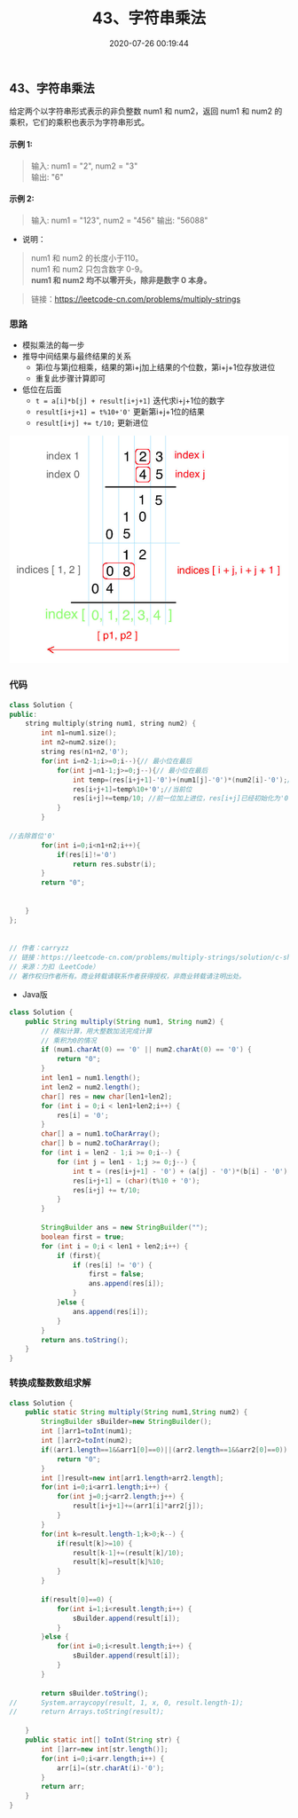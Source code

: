 ﻿---
title: 43、字符串乘法
categories:
- leetcode
tags:
  - null
date: 2020-07-26 00:19:44
---

## 43、字符串乘法

给定两个以字符串形式表示的非负整数 num1 和 num2，返回 num1 和 num2 的乘积，它们的乘积也表示为字符串形式。

#### 示例 1:

> 输入: num1 = "2", num2 = "3"  
> 输出: "6"
#### 示例 2:

> 输入: num1 = "123", num2 = "456"
> 输出: "56088"
- 说明：

> num1 和 num2 的长度小于110。   
num1 和 num2 只包含数字 0-9。   
**num1 和 num2 均不以零开头，除非是数字 0 本身。**


> 链接：https://leetcode-cn.com/problems/multiply-strings


### 思路
- 模拟乘法的每一步
- 推导中间结果与最终结果的关系
    - 第i位与第j位相乘，结果的第i+j加上结果的个位数，第i+j+1位存放进位
    - 重复此步骤计算即可
- 低位在后面
    - `t = a[i]*b[j] + result[i+j+1]` 迭代求i+j+1位的数字
    - `result[i+j+1] = t%10+'0'` 更新第i+j+1位的结果
    - `result[i+j] += t/10;` 更新进位



![ss](../../images/43-strings-mutiply.png)
### 代码

```C++
class Solution {
public:
    string multiply(string num1, string num2) {
        int n1=num1.size();
        int n2=num2.size();
        string res(n1+n2,'0');
        for(int i=n2-1;i>=0;i--){// 最小位在最后
            for(int j=n1-1;j>=0;j--){// 最小位在最后
                int temp=(res[i+j+1]-'0')+(num1[j]-'0')*(num2[i]-'0');// 迭代更新
                res[i+j+1]=temp%10+'0';//当前位
                res[i+j]+=temp/10; //前一位加上进位，res[i+j]已经初始化为'0'，加上int类型自动转化为char，所以此处不加'0'
            }
        }
        
//去除首位'0'
        for(int i=0;i<n1+n2;i++){
            if(res[i]!='0')
                return res.substr(i);
        }
        return "0";
       
        
    }
};


// 作者：carryzz
// 链接：https://leetcode-cn.com/problems/multiply-strings/solution/c-shu-shi-cheng-fa-dai-ma-jian-ji-you-ya-yi-dong-b/
// 来源：力扣（LeetCode）
// 著作权归作者所有。商业转载请联系作者获得授权，非商业转载请注明出处。
```

- Java版
```java
class Solution {
    public String multiply(String num1, String num2) {
        // 模拟计算，用大整数加法完成计算
        // 乘积为0的情况
        if (num1.charAt(0) == '0' || num2.charAt(0) == '0') {
            return "0";
        }
        int len1 = num1.length();
        int len2 = num2.length();
        char[] res = new char[len1+len2];
        for (int i = 0;i < len1+len2;i++) {
            res[i] = '0';
        }
        char[] a = num1.toCharArray();
        char[] b = num2.toCharArray();
        for (int i = len2 - 1;i >= 0;i--) {
            for (int j = len1 - 1;j >= 0;j--) {
                int t = (res[i+j+1] - '0') + (a[j] - '0')*(b[i] - '0');
                res[i+j+1] = (char)(t%10 + '0');
                res[i+j] += t/10;
            }
        }
        
        StringBuilder ans = new StringBuilder("");
        boolean first = true;
        for (int i = 0;i < len1 + len2;i++) {
            if (first){
                if (res[i] != '0') {
                    first = false;
                    ans.append(res[i]);
                }
            }else {
                ans.append(res[i]);
            }
        }
        return ans.toString();
    }
}
```
### 转换成整数数组求解
```java
class Solution {
    public static String multiply(String num1,String num2) {
		StringBuilder sBuilder=new StringBuilder();
		int []arr1=toInt(num1);
		int []arr2=toInt(num2);
		if((arr1.length==1&&arr1[0]==0)||(arr2.length==1&&arr2[0]==0)) {
			return "0";
		}
		int []result=new int[arr1.length+arr2.length];
		for(int i=0;i<arr1.length;i++) {
			for(int j=0;j<arr2.length;j++) {
				result[i+j+1]+=(arr1[i]*arr2[j]);
			}
		}
		for(int k=result.length-1;k>0;k--) {
			if(result[k]>=10) {
				result[k-1]+=(result[k]/10);
				result[k]=result[k]%10;
			}
		}
		
		if(result[0]==0) {
			for(int i=1;i<result.length;i++) {
				sBuilder.append(result[i]);
			}
		}else {
			for(int i=0;i<result.length;i++) {
				sBuilder.append(result[i]);
			}
		}
		
		return sBuilder.toString();
//		System.arraycopy(result, 1, x, 0, result.length-1);
//		return Arrays.toString(result);
		
	}
	public static int[] toInt(String str) {
		int []arr=new int[str.length()];
		for(int i=0;i<arr.length;i++) {
			arr[i]=(str.charAt(i)-'0');
		}
		return arr;
	}
}
```